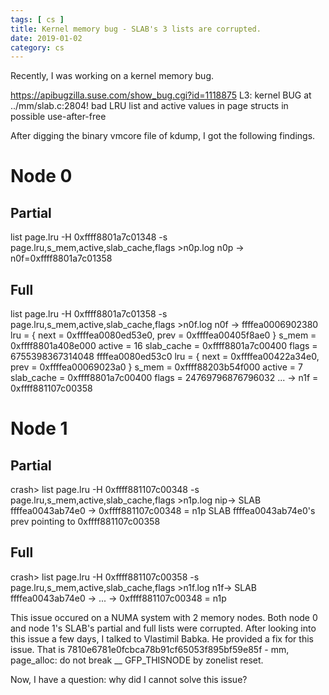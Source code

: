 ```yaml
---
tags: [ cs ] 
title: Kernel memory bug - SLAB's 3 lists are corrupted.
date: 2019-01-02
category: cs
---
```


Recently, I was working on a kernel memory bug. 

https://apibugzilla.suse.com/show_bug.cgi?id=1118875
L3: kernel BUG at ../mm/slab.c:2804! bad LRU list and active values in page structs in possible use-after-free

After digging the binary vmcore file of kdump, I got the following findings.
# Node 0
## Partial
list page.lru  -H 0xffff8801a7c01348 -s page.lru,s_mem,active,slab_cache,flags >n0p.log
n0p -> n0f=0xffff8801a7c01358
## Full
list page.lru  -H 0xffff8801a7c01358 -s page.lru,s_mem,active,slab_cache,flags >n0f.log
n0f -> 
ffffea0006902380
    lru = {
      next = 0xffffea0080ed53e0,
      prev = 0xffffea00405f8ae0
    }
    s_mem = 0xffff8801a408e000
      active = 16
    slab_cache = 0xffff8801a7c00400
  flags = 6755398367314048
ffffea0080ed53c0
    lru = {
      next = 0xffffea00422a34e0,
      prev = 0xffffea00069023a0
    }
    s_mem = 0xffff88203b54f000
      active = 7
    slab_cache = 0xffff8801a7c00400
  flags = 24769796876796032
... -> n1f = 0xffff881107c00358 

# Node 1
## Partial
crash> list page.lru  -H 0xffff881107c00348 -s page.lru,s_mem,active,slab_cache,flags >n1p.log
nip-> SLAB ffffea0043ab74e0 -> 0xffff881107c00348 = n1p
SLAB ffffea0043ab74e0's prev pointing to 0xffff881107c00358
## Full
crash> list page.lru  -H 0xffff881107c00358 -s page.lru,s_mem,active,slab_cache,flags >n1f.log
n1f-> SLAB ffffea0043ab74e0  -> ... -> 0xffff881107c00348 = n1p

This issue occured on a NUMA system with 2 memory nodes.
Both node 0 and node 1's SLAB's partial and full lists were corrupted. After looking into this issue a few days, I talked to Vlastimil Babka.
He provided a fix for this issue. That is 7810e6781e0fcbca78b91cf65053f895bf59e85f - mm, page_alloc: do not break __ GFP_THISNODE by zonelist reset.

Now, I have a question: why did I cannot solve this issue?









